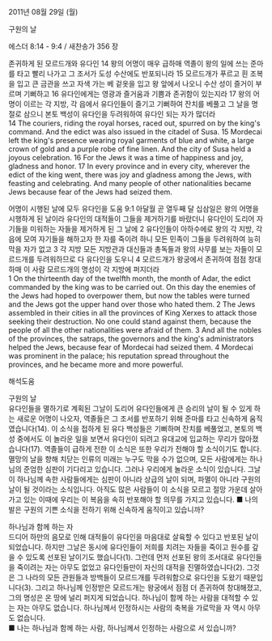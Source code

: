 2011년 08월 29일 (월)

구원의 날



에스더 8:14 - 9:4 / 새찬송가 356 장


존귀하게 된 모르드개와 유다인 
14 왕의 어명이 매우 급하매 역졸이 왕의 일에 쓰는 준마를 타고 빨리 나가고 그 조서가 도성 수산에도 반포되니라 15 모르드개가 푸르고 흰 조복을 입고 큰 금관을 쓰고 자색 가는 베 겉옷을 입고 왕 앞에서 나오니 수산 성이 즐거이 부르며 기뻐하고 16 유다인에게는 영광과 즐거움과 기쁨과 존귀함이 있는지라 17 왕의 어명이 이르는 각 지방, 각 읍에서 유다인들이 즐기고 기뻐하여 잔치를 베풀고 그 날을 명절로 삼으니 본토 백성이 유다인을 두려워하여 유다인 되는 자가 많더라   
14 The couriers, riding the royal horses, raced out, spurred on by the king's command. And the edict was also issued in the citadel of Susa. 15 Mordecai left the king's presence wearing royal garments of blue and white, a large crown of gold and a purple robe of fine linen. And the city of Susa held a joyous celebration. 16 For the Jews it was a time of happiness and joy, gladness and honor. 17 In every province and in every city, wherever the edict of the king went, there was joy and gladness among the Jews, with feasting and celebrating. And many people of other nationalities became Jews because fear of the Jews had seized them. 

어명이 시행된 날에 모두 유다인을 도움 
9:1 아달월 곧 열두째 달 십삼일은 왕의 어명을 시행하게 된 날이라 유다인의 대적들이 그들을 제거하기를 바랐더니 유다인이 도리어 자기들을 미워하는 자들을 제거하게 된 그 날에  2 유다인들이 아하수에로 왕의 각 지방, 각 읍에 모여 자기들을 해하고자 한 자를 죽이려 하니 모든 민족이 그들을 두려워하여 능히 막을 자가 없고 3 각 지방 모든 지방관과 대신들과 총독들과 왕의 사무를 보는 자들이 모르드개를 두려워하므로 다 유다인을 도우니 4 모르드개가 왕궁에서 존귀하여 점점 창대하매 이 사람 모르드개의 명성이 각 지방에 퍼지더라  
1 On the thirteenth day of the twelfth month, the month of Adar, the edict commanded by the king was to be carried out. On this day the enemies of the Jews had hoped to overpower them, but now the tables were turned and the Jews got the upper hand over those who hated them. 2 The Jews assembled in their cities in all the provinces of King Xerxes to attack those seeking their destruction. No one could stand against them, because the people of all the other nationalities were afraid of them. 3 And all the nobles of the provinces, the satraps, the governors and the king's administrators helped the Jews, because fear of Mordecai had seized them. 4 Mordecai was prominent in the palace; his reputation spread throughout the provinces, and he became more and more powerful.

해석도움





구원의 날  
유다인들을 멸하기로 계획된 그날이 도리어 유다인들에게 큰 승리의 날이 될 수 있게 하는 새로운 어명이 나오자, 역졸들은 그 조서를 반포하기 위해 준마를 타고 신속하게 움직였습니다(14). 이 소식을 접하게 된 유다 백성들은 기뻐하며 잔치를 베풀었고, 본토의 백성 중에서도 이 놀라운 일을 보면서 유다인이 되려고 유대교에 입교하는 무리가 많아졌습니다(17). 역졸들이 급하게 전한 이 소식은 또한 우리가 전해야 할 소식이기도 합니다. 멸망의 날을 향해 치닫는 인류의 미래는 누구도 막을 수가 없으며, 모든 사람에게는 하나님의 준엄한 심판이 기다리고 있습니다. 그러나 우리에게 놀라운 소식이 있습니다. 그날이 하나님께 속한 사람들에게는 심판이 아니라 상급의 날이 되며, 파멸이 아니라 구원의 날이 될 것이라는 소식입니다. 아직도 많은 사람들이 이 소식을 모르고 절망 가운데 살아가고 있는 이때에 우리는 이 복음을 속히 반포해야 할 의무를 가지고 있습니다. 
■ 나의 발은 구원의 기쁜 소식을 전하기 위해 신속하게 움직이고 있습니까? 

하나님과 함께 하는 자  
드디어 하만의 음모로 인해 대적들이 유다인을 마음대로 살육할 수 있다고 반포된 날이 되었습니다. 하지만 그날은 동시에 유다인들이 저희를 치려는 자들을 죽이고 원수를 갚을 수 있도록 선포된 날이기도 했습니다(1). 그런데 먼저 선포된 왕의 조서대로 유다인들을 죽이려는 자는 아무도 없었고 유다인들만이 자신의 대적을 진멸하였습니다(2). 그것은 그 나라의 모든 관원들과 방백들이 모르드개를 두려워함으로 유다인을 도왔기 때문입니다(3). 그리고 하나님께 인정받은 모르드개는 왕궁에서 점점 더 존귀하여 창대해졌고, 그의 명성은 온 땅에 널리 퍼지게 되었습니다. 하나님이 함께 하는 사람을 대적할 수 있는 자는 아무도 없습니다. 하나님께서 인정하시는 사람의 축복을 가로막을 자 역시 아무도 없습니다.  
■ 나는 하나님과 함께 하는 사람, 하나님께서 인정하는 사람으로 서 있습니까?